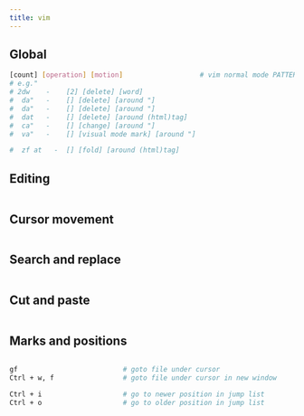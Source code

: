 ```yaml
---
title: vim
---
```


## Global

```bash
[count] [operation] [motion]                   # vim normal mode PATTERN
# e.g."
# 2dw    -    [2] [delete] [word]
#  da"   -    [] [delete] [around "]
#  da"   -    [] [delete] [around "]
#  dat   -    [] [delete] [around (html)tag]
#  ca"   -    [] [change] [around "]
#  va"   -    [] [visual mode mark] [around "]

#  zf at   -  [] [fold] [around (html)tag]
```

## Editing

```bash
```

## Cursor movement

```bash
```

## Search and replace

```bash
```

## Cut and paste

```bash
```

## Marks and positions

```bash

gf                          # goto file under cursor
Ctrl + w, f                 # goto file under cursor in new window

Ctrl + i                    # go to newer position in jump list
Ctrl + o                    # go to older position in jump list
```
